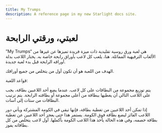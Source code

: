 ```yaml
---
title: My Trumps
description: A reference page in my new Starlight docs site.
---
```


# لعبتي، ورقتي الرابحة

”My Trumps“ هي لعبة ورق روسية تقليدية ذات ميزة فريدة تميزها عن غيرها من الألعاب الترفيهية المماثلة. هنا، يلعب كل لاعب بأوراق رابحة خاصة به. يختار اللاعب بدلة أوراقه الرابحة قبل بدء لعبة جديدة.

الهدف من اللعبة هو أن تكون أول من يتخلص من جميع أوراقك.

قواعد اللعبة:

يتم توزيع مجموعة من البطاقات على كل لاعب. عندما يضع أحد اللاعبين بطاقة، يجب على اللاعب التالي أن يغطيها ببطاقة من أعلى مجموعة أو بطاقته الرابحة. يتم ترتيب البطاقات من ستات إلى آسات.

إذا تمكن أحد اللاعبين من تغطية بطاقة، فإنها تبقى في الكومة المشتركة ويأتي دور اللاعب الفائز ليضع بطاقة فوق الكومة. يستمر هذا حتى يعجز أحد اللاعبين عن تغطية بطاقة خصمه، وفي هذه الحالة يأخذ هذا اللاعب الكومة بأكملها. أول لاعب يتخلص من كل بطاقاته يفوز.